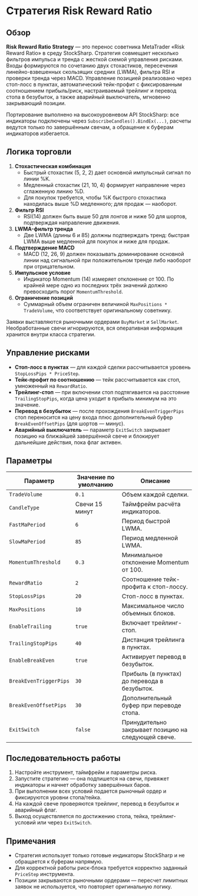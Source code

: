 # Стратегия Risk Reward Ratio

## Обзор
**Risk Reward Ratio Strategy** — это перенос советника MetaTrader «Risk Reward Ratio» в среду StockSharp. Стратегия совмещает несколько фильтров импульса и тренда с жесткой схемой управления рисками. Входы формируются по сочетанию двух стохастиков, пересечения линейно-взвешенных скользящих средних (LWMA), фильтра RSI и проверки тренда через MACD. Управление позицией реализовано через стоп-лосс в пунктах, автоматический тейк-профит с фиксированным соотношением прибыль/риск, настраиваемый трейлинг и перевод стопа в безубыток, а также аварийный выключатель, мгновенно закрывающий позиции.

Портирование выполнено на высокоуровневом API StockSharp: все индикаторы подключены через `SubscribeCandles().BindEx(...)`, расчеты ведутся только по завершённым свечам, а обращение к буферам индикаторов избегается.

## Логика торговли
1. **Стохастическая комбинация**
   * Быстрый стохастик (5, 2, 2) дает основной импульсный сигнал по линии %K.
   * Медленный стохастик (21, 10, 4) формирует направление через сглаженную линию %D.
   * Для покупок требуется, чтобы %K быстрого стохастика находилась выше %D медленного; для продаж — наоборот.
2. **Фильтр RSI**
   * RSI(14) должен быть выше 50 для лонгов и ниже 50 для шортов, подтверждая направление движения.
3. **LWMA-фильтр тренда**
   * Две LWMA (длины 6 и 85) должны подтверждать тренд: быстрая LWMA выше медленной для покупок и ниже для продаж.
4. **Подтверждение MACD**
   * MACD (12, 26, 9) должен показывать доминирование основной линии над сигнальной при положительном тренде либо наоборот при отрицательном.
5. **Импульсное условие**
   * Индикатор Momentum (14) измеряет отклонение от 100. По крайней мере одно из последних трёх значений должно превосходить порог `MomentumThreshold`.
6. **Ограничение позиций**
   * Суммарный объем ограничен величиной `MaxPositions * TradeVolume`, что соответствует оригинальному советнику.

Заявки выставляются рыночными ордерами `BuyMarket` и `SellMarket`. Необработанные свечи игнорируются, вся оперативная информация хранится внутри класса стратегии.

## Управление рисками
* **Стоп-лосс в пунктах** — для каждой сделки рассчитывается уровень `StopLossPips * PriceStep`.
* **Тейк-профит по соотношению** — тейк рассчитывается как стоп, умноженный на `RewardRatio`.
* **Трейлинг-стоп** — при включении стоп подтягивается на расстояние `TrailingStopPips`, когда цена уходит в прибыль минимум на это значение.
* **Перевод в безубыток** — после прохождения `BreakEvenTriggerPips` стоп переносится на цену входа плюс дополнительный буфер `BreakEvenOffsetPips` (для шортов — минус).
* **Аварийный выключатель** — параметр `ExitSwitch` закрывает позицию на ближайшей завершённой свече и блокирует дальнейшие действия, пока флаг активен.

## Параметры
| Параметр | Значение по умолчанию | Описание |
| --- | --- | --- |
| `TradeVolume` | `0.1` | Объем каждой сделки. |
| `CandleType` | Свечи 15 минут | Таймфрейм расчёта индикаторов. |
| `FastMaPeriod` | `6` | Период быстрой LWMA. |
| `SlowMaPeriod` | `85` | Период медленной LWMA. |
| `MomentumThreshold` | `0.3` | Минимальное отклонение Momentum от 100. |
| `RewardRatio` | `2` | Соотношение тейк-профита к стоп-лоссу. |
| `StopLossPips` | `20` | Стоп-лосс в пунктах. |
| `MaxPositions` | `10` | Максимальное число объемных блоков. |
| `EnableTrailing` | `true` | Включает трейлинг-стоп. |
| `TrailingStopPips` | `40` | Дистанция трейлинга в пунктах. |
| `EnableBreakEven` | `true` | Активирует перевод в безубыток. |
| `BreakEvenTriggerPips` | `30` | Прибыль (в пунктах) до перевода в безубыток. |
| `BreakEvenOffsetPips` | `30` | Дополнительный буфер при переводе стопа. |
| `ExitSwitch` | `false` | Принудительно закрывает позицию на следующей свече. |

## Последовательность работы
1. Настройте инструмент, таймфрейм и параметры риска.
2. Запустите стратегию — она подпишется на свечи, привяжет индикаторы и начнет обработку завершённых баров.
3. При выполнении всех условий подается рыночный ордер и фиксируются уровни стопа/тейка.
4. На каждой свече проверяются трейлинг, перевод в безубыток и аварийный флаг.
5. Выход осуществляется по достижению стопа, тейка, трейлинг-условий или через `ExitSwitch`.

## Примечания
* Стратегия использует только готовые индикаторы StockSharp и не обращается к буферам напрямую.
* Для корректной работы риск-блока требуется корректно заданный `PriceStep` инструмента.
* Позиции закрываются рыночными ордерами — пересчет лимитных заявок не используется, что повторяет оригинальную логику.
